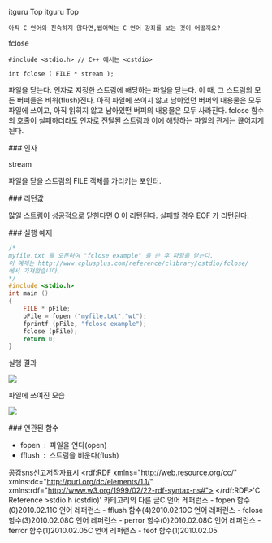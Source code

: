  itguru Top itguru Top

```warning
아직 C 언어와 친숙하지 않다면,씹어먹는 C 언어 강좌를 보는 것이 어떻까요?

```

fclose
```info
#include <stdio.h> // C++ 에서는 <cstdio>

int fclose ( FILE * stream );

```

파일을 닫는다.
인자로 지정한 스트림에 해당하는 파일을 닫는다.
이 때, 그 스트림의 모든 버퍼들은 비워(flush)진다. 아직 파일에 쓰이지 않고 남아있던 버퍼의 내용물은 모두 파일에 쓰이고, 아직 읽히지 않고 남아있떤 버퍼의 내용물은 모두 사라진다.
fclose 함수의 호출이 실패하더라도 인자로 전달된 스트림과 이에 해당하는 파일의 관계는 끊어지게 된다.

### 인자

stream

파일을 닫을 스트림의 FILE 객체를 가리키는 포인터.

### 리턴값

많일 스트림이 성공적으로 닫힌다면 0 이 리턴된다.
실패할 경우 EOF 가 리턴된다.

### 실행 예제

```cpp
/*
myfile.txt 를 오픈하여 "fclose example" 을 쓴 후 파일을 닫는다.
이 예제는 http://www.cplusplus.com/reference/clibrary/cstdio/fclose/
에서 가져왔습니다.
*/
#include <stdio.h>
int main ()
{
    FILE * pFile;
    pFile = fopen ("myfile.txt","wt");
    fprintf (pFile, "fclose example");
    fclose (pFile);
    return 0;
}

```

실행 결과

![](http://img1.daumcdn.net/thumb/R1920x0/?fname=http%3A%2F%2Fcfile23.uf.tistory.com%2Fimage%2F192A9D1F4B702E01249504)

파일에 쓰여진 모습

![](http://img1.daumcdn.net/thumb/R1920x0/?fname=http%3A%2F%2Fcfile4.uf.tistory.com%2Fimage%2F127B681F4B702E017E42DF)



### 연관된 함수


* fopen  :  파일을 연다(open)
* fflush  :  스트림을 비운다(flush)

공감sns신고저작자표시	<rdf:RDF xmlns="http://web.resource.org/cc/" xmlns:dc="http://purl.org/dc/elements/1.1/" xmlns:rdf="http://www.w3.org/1999/02/22-rdf-syntax-ns#">		<Work rdf:about="">			<license rdf:resource="http://creativecommons.org/licenses/by-fr/2.0/kr/" />		</Work>		<License rdf:about="http://creativecommons.org/licenses/by-fr/">			<permits rdf:resource="http://web.resource.org/cc/Reproduction"/>			<permits rdf:resource="http://web.resource.org/cc/Distribution"/>			<requires rdf:resource="http://web.resource.org/cc/Notice"/>			<requires rdf:resource="http://web.resource.org/cc/Attribution"/>			<permits rdf:resource="http://web.resource.org/cc/DerivativeWorks"/>		</License>	</rdf:RDF>'C Reference >stdio.h (cstdio)' 카테고리의 다른 글C 언어 레퍼런스 - fopen 함수(0)2010.02.11C 언어 레퍼런스 - fflush 함수(4)2010.02.10C 언어 레퍼런스 - fclose 함수(3)2010.02.08C 언어 레퍼런스 - perror 함수(0)2010.02.08C 언어 레퍼런스 - ferror 함수(1)2010.02.05C 언어 레퍼런스 - feof 함수(1)2010.02.05

